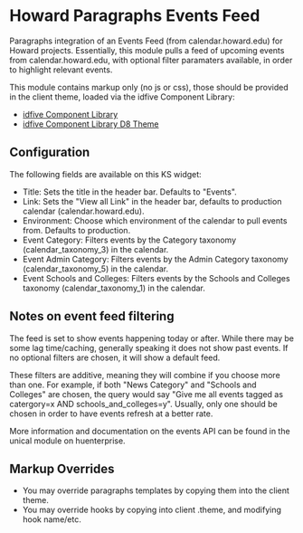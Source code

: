 # Howard Paragraphs Events Feed

Paragraphs integration of an Events Feed (from calendar.howard.edu) for Howard projects. Essentially, this module pulls a feed of upcoming events from calendar.howard.edu, with optional filter paramaters available, in order to highlight relevant events.

This module contains markup only (no js or css), those should be provided in the client theme, loaded via the idfive Component Library:

 - [idfive Component Library](https://bitbucket.org/idfivellc/idfive-component-library)
 - [idfive Component Library D8 Theme](https://bitbucket.org/idfivellc/idfive-component-library-d8-theme)

 ## Configuration
The following fields are available on this KS widget:
 - Title: Sets the title in the header bar. Defaults to "Events".
 - Link: Sets the "View all Link" in the header bar, defaults to production calendar (calendar.howard.edu). 
 - Environment: Choose which environment of the calendar to pull events from. Defaults to production.
 - Event Category: Filters events by the Category taxonomy (calendar_taxonomy_3) in the calendar.
 - Event Admin Category: Filters events by the Admin Category taxonomy (calendar_taxonomy_5) in the calendar.
 - Event Schools and Colleges: Filters events by the Schools and Colleges taxonomy (calendar_taxonomy_1) in the calendar.

## Notes on event feed filtering
The feed is set to show events happening today or after. While there may be some lag time/caching, generally speaking it does not show past events. If no optional filters are chosen, it will show a default feed.

These filters are additive, meaning they will combine if you choose more than one. For example, if both "News Category" and "Schools and Colleges" are chosen, the query would say "Give me all events tagged as catergory=x AND schools_and_colleges=y". Usually, only one should be chosen in order to have events refresh at a better rate.

More information and documentation on the events API can be found in the unical module on huenterprise.

## Markup Overrides
- You may override paragraphs templates by copying them into the client theme.
- You may override hooks by copying into client .theme, and modifying hook name/etc.
